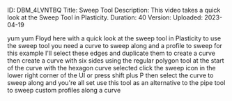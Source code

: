 ID: DBM_4LVNTBQ
Title: Sweep Tool
Description: This video takes a quick look at the Sweep Tool in Plasticity.
Duration: 40
Version: 
Uploaded: 2023-04-19

yum yum Floyd here with a quick look at
the sweep tool in Plasticity to use the
sweep tool you need a curve to sweep
along and a profile to sweep for this
example I'll select these edges and
duplicate them to create a curve then
create a curve with six sides using the
regular polygon tool at the start of the
curve with the hexagon curve selected
click the sweep icon in the lower right
corner of the UI or press shift plus P
then select the curve to sweep along and
you're all set use this tool as an
alternative to the pipe tool to sweep
custom profiles along a curve